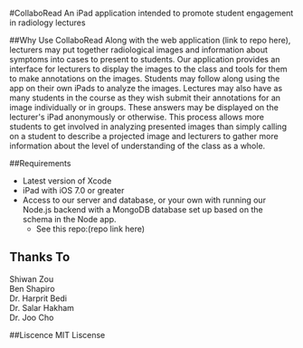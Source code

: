 #CollaboRead
An iPad application intended to promote student engagement in radiology lectures

##Why Use CollaboRead
Along with the web application (link to repo here), lecturers may put together radiological images and information about symptoms into cases to present to students. Our application provides an interface for lecturers to display the images to the class and tools for them to make annotations on the images. Students may follow along using the app on their own iPads to analyze the images. Lectures may also have as many students in the course as they wish submit their annotations for an image individually or in groups. These answers may be displayed on the lecturer's iPad anonymously or otherwise. This process allows more students to get involved in analyzing presented images than simply calling on a student to describe a projected image and lecturers to gather more information about the level of understanding of the class as a whole.

##Requirements
* Latest version of Xcode
* iPad with iOS 7.0 or greater
* Access to our server and database, or your own with running our Node.js backend with a MongoDB database set up based on the schema in the Node app.
	* See this repo:(repo link here)

## Thanks To
Shiwan Zou
<br/>Ben Shapiro
<br/>Dr. Harprit Bedi
<br/>Dr. Salar Hakham
<br/>Dr. Joo Cho

##Liscence
MIT Liscense
